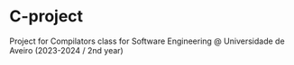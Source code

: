 # C-project
Project for Compilators class for Software Engineering @ Universidade de Aveiro (2023-2024 / 2nd year)
